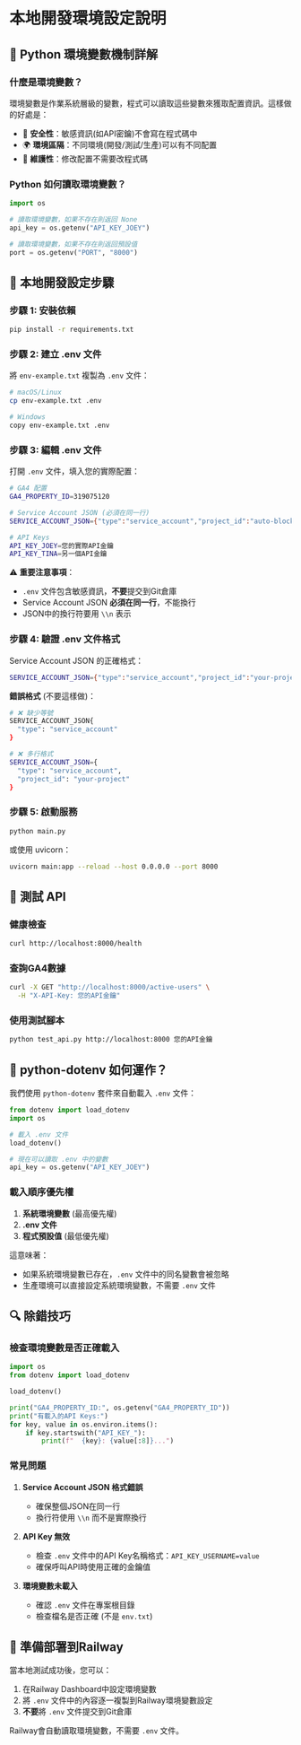 # 本地開發環境設定說明

## 🐍 Python 環境變數機制詳解

### 什麼是環境變數？

環境變數是作業系統層級的變數，程式可以讀取這些變數來獲取配置資訊。這樣做的好處是：
- 🔐 **安全性**：敏感資訊(如API密鑰)不會寫在程式碼中
- 🌍 **環境區隔**：不同環境(開發/測試/生產)可以有不同配置
- 📝 **維護性**：修改配置不需要改程式碼

### Python 如何讀取環境變數？

```python
import os

# 讀取環境變數，如果不存在則返回 None
api_key = os.getenv("API_KEY_JOEY")

# 讀取環境變數，如果不存在則返回預設值
port = os.getenv("PORT", "8000")
```

## 🔧 本地開發設定步驟

### 步驟 1: 安裝依賴

```bash
pip install -r requirements.txt
```

### 步驟 2: 建立 .env 文件

將 `env-example.txt` 複製為 `.env` 文件：

```bash
# macOS/Linux
cp env-example.txt .env

# Windows
copy env-example.txt .env
```

### 步驟 3: 編輯 .env 文件

打開 `.env` 文件，填入您的實際配置：

```bash
# GA4 配置
GA4_PROPERTY_ID=319075120

# Service Account JSON (必須在同一行)
SERVICE_ACCOUNT_JSON={"type":"service_account","project_id":"auto-blocktempo-ai",...}

# API Keys
API_KEY_JOEY=您的實際API金鑰
API_KEY_TINA=另一個API金鑰
```

⚠️ **重要注意事項**：
- `.env` 文件包含敏感資訊，**不要**提交到Git倉庫
- Service Account JSON **必須在同一行**，不能換行
- JSON中的換行符要用 `\\n` 表示

### 步驟 4: 驗證 .env 文件格式

Service Account JSON 的正確格式：
```bash
SERVICE_ACCOUNT_JSON={"type":"service_account","project_id":"your-project","private_key":"-----BEGIN PRIVATE KEY-----\\nXXX\\n-----END PRIVATE KEY-----\\n","client_email":"xxx@xxx.iam.gserviceaccount.com"}
```

**錯誤格式** (不要這樣做)：
```bash
# ❌ 缺少等號
SERVICE_ACCOUNT_JSON{
  "type": "service_account"
}

# ❌ 多行格式
SERVICE_ACCOUNT_JSON={
  "type": "service_account",
  "project_id": "your-project"
}
```

### 步驟 5: 啟動服務

```bash
python main.py
```

或使用 uvicorn：
```bash
uvicorn main:app --reload --host 0.0.0.0 --port 8000
```

## 🧪 測試 API

### 健康檢查
```bash
curl http://localhost:8000/health
```

### 查詢GA4數據
```bash
curl -X GET "http://localhost:8000/active-users" \
  -H "X-API-Key: 您的API金鑰"
```

### 使用測試腳本
```bash
python test_api.py http://localhost:8000 您的API金鑰
```

## 📁 python-dotenv 如何運作？

我們使用 `python-dotenv` 套件來自動載入 `.env` 文件：

```python
from dotenv import load_dotenv
import os

# 載入 .env 文件
load_dotenv()

# 現在可以讀取 .env 中的變數
api_key = os.getenv("API_KEY_JOEY")
```

### 載入順序優先權
1. **系統環境變數** (最高優先權)
2. **.env 文件**
3. **程式預設值** (最低優先權)

這意味著：
- 如果系統環境變數已存在，`.env` 文件中的同名變數會被忽略
- 生產環境可以直接設定系統環境變數，不需要 `.env` 文件

## 🔍 除錯技巧

### 檢查環境變數是否正確載入
```python
import os
from dotenv import load_dotenv

load_dotenv()

print("GA4_PROPERTY_ID:", os.getenv("GA4_PROPERTY_ID"))
print("有載入的API Keys:")
for key, value in os.environ.items():
    if key.startswith("API_KEY_"):
        print(f"  {key}: {value[:8]}...")
```

### 常見問題

1. **Service Account JSON 格式錯誤**
   - 確保整個JSON在同一行
   - 換行符使用 `\\n` 而不是實際換行

2. **API Key 無效**
   - 檢查 `.env` 文件中的API Key名稱格式：`API_KEY_USERNAME=value`
   - 確保呼叫API時使用正確的金鑰值

3. **環境變數未載入**
   - 確認 `.env` 文件在專案根目錄
   - 檢查檔名是否正確 (不是 `env.txt`)

## 🚀 準備部署到Railway

當本地測試成功後，您可以：
1. 在Railway Dashboard中設定環境變數
2. 將 `.env` 文件中的內容逐一複製到Railway環境變數設定
3. **不要**將 `.env` 文件提交到Git倉庫

Railway會自動讀取環境變數，不需要 `.env` 文件。 